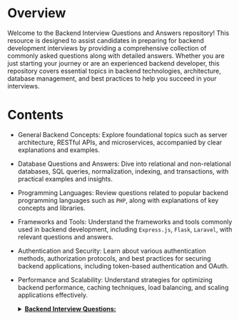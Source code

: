 # Overview
Welcome to the Backend Interview Questions and Answers repository! This resource is designed to assist candidates in preparing for backend development interviews by providing a comprehensive collection of commonly asked questions along with detailed answers. Whether you are just starting your journey or are an experienced backend developer, this repository covers essential topics in backend technologies, architecture, database management, and best practices to help you succeed in your interviews.


# Contents
- General Backend Concepts: Explore foundational topics such as server architecture, RESTful APIs, and microservices, accompanied by clear explanations and examples.
- Database Questions and Answers: Dive into relational and non-relational databases, SQL queries, normalization, indexing, and transactions, with practical examples and insights.
- Programming Languages: Review questions related to popular backend programming languages such as `PHP`, along with explanations of key concepts and libraries.
- Frameworks and Tools: Understand the frameworks and tools commonly used in backend development, including `Express.js`, `Flask`, `Laravel`, with relevant questions and answers.
- Authentication and Security: Learn about various authentication methods, authorization protocols, and best practices for securing backend applications, including token-based authentication and OAuth.
- Performance and Scalability: Understand strategies for optimizing backend performance, caching techniques, load balancing, and scaling applications effectively.

  
  <details>
								<summary>
							    <b>
								    <a href="https://github.com/elsaaeid/Software-Engineering-Interview-Questions/tree/master/Technical-interview-questions/Backend%20Interview%20Questions">
							      		Backend Interview Questions:
								    </a>
							    </b>
							  </summary>
								<br/>
								  <ul>
									<li>
										<a href="https://github.com/elsaaeid/Software-Engineering-Interview-Questions/tree/master/Technical-interview-questions/Backend%20Interview%20Questions/Development%20with%20Express">
										Development with Express
										</a>
									</li>
									<li>
										<a href="https://github.com/elsaaeid/Software-Engineering-Interview-Questions/tree/master/Technical-interview-questions/Backend%20Interview%20Questions/Development%20with%20PHP">
										Development with PHP
										</a>
									</li>
									<li>
										<a href="https://github.com/elsaaeid/Software-Engineering-Interview-Questions/tree/master/Technical-interview-questions/Backend%20Interview%20Questions/Development%20with%20Laravel">
										Development with Laravel
										</a>
									</li>
									  <li>
										<a href="https://github.com/elsaaeid/Software-Engineering-Interview-Questions/tree/master/Technical-interview-questions/Backend%20Interview%20Questions/Development%20with%20Flask">
										Development with Flask
										</a>
									</li>
								</ul>
							</details>
